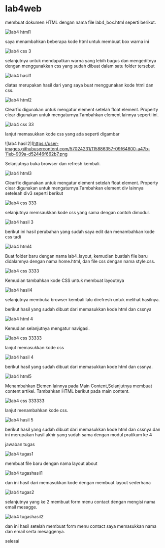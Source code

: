 # lab4web
 membuat dokumen HTML dengan nama file lab4_box.html seperti berikut.
 
![lab4 html1](https://user-images.githubusercontent.com/57024231/115868560-d7daeb00-a466-11eb-8f02-03d4085788b8.png)

saya menambahkan beberapa kode html untuk membuat box warna ini

![lab4 css 3](https://user-images.githubusercontent.com/57024231/115885708-66a53300-a47a-11eb-9907-5ebe1ea62cf3.png)

selanjutnya untuk mendapatkan warna yang lebih bagus dan mengeditnya dengan menggunakkan css yang sudah dibuat dalam satu folder tersebut 

![lab4 hasil1](https://user-images.githubusercontent.com/57024231/115881901-6e62d880-a476-11eb-97ff-7ac2a83a9b66.png)

diatas merupakan hasil dari yang saya buat menggunakan kode html dan css.

![lab4 html2](https://user-images.githubusercontent.com/57024231/115886238-e7fcc580-a47a-11eb-8720-a30881b985c2.png)

Clearfix digunakan untuk mengatur element setelah float element. Property clear digunakan untuk 
mengaturnya.Tambahkan element lainnya seperti ini.

![lab4 css 33](https://user-images.githubusercontent.com/57024231/115886293-f814a500-a47a-11eb-9df2-4c8b5599009d.png)

lanjut memasukkan kode css yang ada seperti digambar

![lab4 hasil2](https://user-images.githubusercontent.com/57024231/115886357-09f64800-a47b-11eb-909a-d52446f662b7.png

Selanjutnya buka browser dan refresh kembali.

![lab4 html3](https://user-images.githubusercontent.com/57024231/115886958-a1f43180-a47b-11eb-8420-ce8b7e7fb766.png)

Clearfix digunakan untuk mengatur element setelah float element. Property clear digunakan untuk 
mengaturnya.Tambahkan element div lainnya seteleah div3 seperti berikut

![lab4 css 333](https://user-images.githubusercontent.com/57024231/115887005-ae788a00-a47b-11eb-9678-839a16a52c8e.png)

selanjutnya memsaukkan kode css yang sama dengan contoh dimodul.

![lab4 hasil 3](https://user-images.githubusercontent.com/57024231/115887059-c05a2d00-a47b-11eb-9fd0-c5e67ae4a399.png)

berikut ini hasil perubahan yang sudah saya edit dan menambahkan kode css tadi

![lab4 html4](https://user-images.githubusercontent.com/57024231/115887819-82113d80-a47c-11eb-8f19-09b426b1dbc0.png)

Buat folder baru dengan nama lab4_layout, kemudian buatlah file baru didalamnya dengan nama 
home.html, dan file css dengan nama style.css.

![lab4 css 3333](https://user-images.githubusercontent.com/57024231/115887878-8fc6c300-a47c-11eb-9613-e0bb4a73a139.png)

Kemudian tambahkan kode CSS untuk membuat layoutnya

![lab4 hasil4](https://user-images.githubusercontent.com/57024231/115889195-ec76ad80-a47d-11eb-923d-ede0daac4322.png)

selanjutnya membuka browser kembali lalu direfresh untuk melihat hasilnya.

berikut hasil yang sudah dibuat dari memasukkan kode html dan cssnya

![lab4 html 4](https://user-images.githubusercontent.com/57024231/115889306-0617f500-a47e-11eb-80ac-11d28b2f77af.png)

Kemudian selanjutnya mengatur navigasi.

![lab4 css 33333](https://user-images.githubusercontent.com/57024231/115889378-14fea780-a47e-11eb-99b2-f49df88fc187.png)

lanjut memasukkan kode css

![lab4 hasil 4](https://user-images.githubusercontent.com/57024231/115888029-ac62fb00-a47c-11eb-8ed1-54841a78f007.png)

berikut hasil yang sudah dibuat dari memasukkan kode html dan cssnya.

![lab4 html5](https://user-images.githubusercontent.com/57024231/115890135-d0274080-a47e-11eb-9a76-8d820ba9eb1b.png)

Menambahkan Elemen lainnya pada Main Content,Selanjutnya membuat content artikel. Tambahkan HTML berikut pada main content.

![lab4 css 333333](https://user-images.githubusercontent.com/57024231/115890173-db7a6c00-a47e-11eb-9903-5e7b105f9a87.png)

lanjut menambahkan kode css.

![lab4 hasil 5](https://user-images.githubusercontent.com/57024231/115890218-ea611e80-a47e-11eb-8304-448291834c6e.png)

berikut hasil yang sudah dibuat dari memasukkan kode html dan cssnya.dan ini merupakan hasil akhir yang sudah sama dengan modul pratikum ke 4

jawaban tugas 

![lab4 tugas1](https://user-images.githubusercontent.com/57024231/115891429-47110900-a480-11eb-8760-a1c013287f65.png)

membuat file baru dengan nama layout about

![lab4 tugashasil1](https://user-images.githubusercontent.com/57024231/115891472-51cb9e00-a480-11eb-8885-70b76b6eb39b.png)

dan ini hasil dari memasukkan kode dengan membuat layout sederhana 

![lab4 tugas2](https://user-images.githubusercontent.com/57024231/115891548-65770480-a480-11eb-86b1-045c368e971e.png)

selanjutnya yang ke 2 membuat form menu contact dengan mengisi nama email mesagge.

![lab4 tugashasil2](https://user-images.githubusercontent.com/57024231/115891589-6e67d600-a480-11eb-9c42-ac4ffa6c48f4.png)

dan ini hasil setelah membuat form menu contact saya memasukkan nama dan email serta mesaggenya.

selesai






